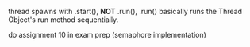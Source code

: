 thread spawns with .start(), **NOT** .run(), .run() basically runs the Thread Object's run method sequentially.



do assignment 10 in exam prep (semaphore implementation)